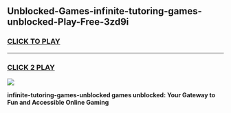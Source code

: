 
## Unblocked-Games-infinite-tutoring-games-unblocked-Play-Free-3zd9i
<h3>
<a href="https://premium76.site?title=infinite-tutoring-games-unblocked&ref=23A">CLICK TO PLAY</a></h3>
<hr>

<h3>
<a href="https://premium76.site?title=infinite-tutoring-games-unblocked&ref=23A">CLICK 2 PLAY</a>
  
</h3>

<a href="https://premium76.site?title=infinite-tutoring-games-unblocked&ref=23A"><img src="https://clearcache.store/games.png"></a>


**infinite-tutoring-games-unblocked games unblocked: Your Gateway to Fun and Accessible Online Gaming**
